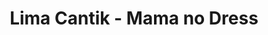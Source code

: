 ---
layout: videojs
title: Lima Cantik - Mama no Dress
description: >+
    From Hinatazaka46's 3rd single "Konna ni Suki ni Nacchatte Ii no?"

    Release Date: October 2, 2019

    Translation by @sasori39883522
id: sYECTBU8Pv37
lang: en
subtitles: Hinatazaka46 - Mama no Dress Full ver.en.vtt
video_url: https://youtu.be/l2FnsMzDqbM
thumbnail: https://i.ytimg.com/vi/l2FnsMzDqbM/sddefault.jpg
upload_date: 2019-10-02
---